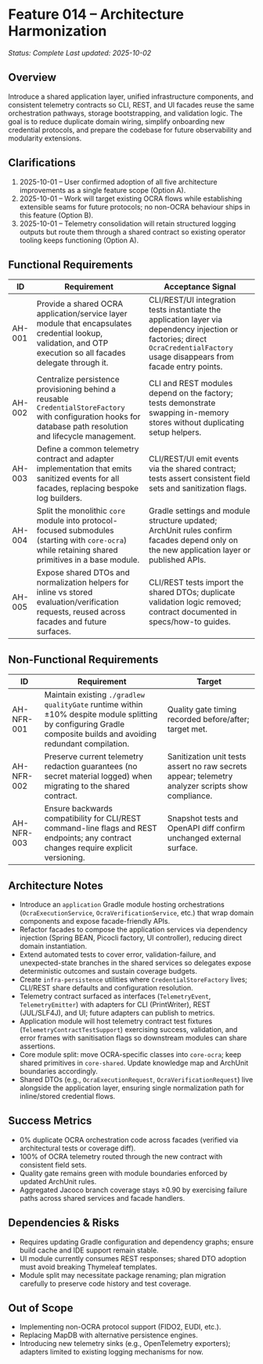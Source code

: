 # Feature 014 – Architecture Harmonization

_Status: Complete_
_Last updated: 2025-10-02_

## Overview
Introduce a shared application layer, unified infrastructure components, and consistent telemetry contracts so CLI, REST, and UI facades reuse the same orchestration pathways, storage bootstrapping, and validation logic. The goal is to reduce duplicate domain wiring, simplify onboarding new credential protocols, and prepare the codebase for future observability and modularity extensions.

## Clarifications
1. 2025-10-01 – User confirmed adoption of all five architecture improvements as a single feature scope (Option A).
2. 2025-10-01 – Work will target existing OCRA flows while establishing extensible seams for future protocols; no non-OCRA behaviour ships in this feature (Option B).
3. 2025-10-01 – Telemetry consolidation will retain structured logging outputs but route them through a shared contract so existing operator tooling keeps functioning (Option A).

## Functional Requirements
| ID | Requirement | Acceptance Signal |
|----|-------------|-------------------|
| AH-001 | Provide a shared OCRA application/service layer module that encapsulates credential lookup, validation, and OTP execution so all facades delegate through it. | CLI/REST/UI integration tests instantiate the application layer via dependency injection or factories; direct `OcraCredentialFactory` usage disappears from facade entry points. |
| AH-002 | Centralize persistence provisioning behind a reusable `CredentialStoreFactory` with configuration hooks for database path resolution and lifecycle management. | CLI and REST modules depend on the factory; tests demonstrate swapping in-memory stores without duplicating setup helpers. |
| AH-003 | Define a common telemetry contract and adapter implementation that emits sanitized events for all facades, replacing bespoke log builders. | CLI/REST/UI emit events via the shared contract; tests assert consistent field sets and sanitization flags. |
| AH-004 | Split the monolithic `core` module into protocol-focused submodules (starting with `core-ocra`) while retaining shared primitives in a base module. | Gradle settings and module structure updated; ArchUnit rules confirm facades depend only on the new application layer or published APIs. |
| AH-005 | Expose shared DTOs and normalization helpers for inline vs stored evaluation/verification requests, reused across facades and future surfaces. | CLI/REST tests import the shared DTOs; duplicate validation logic removed; contract documented in specs/how-to guides. |

## Non-Functional Requirements
| ID | Requirement | Target |
|----|-------------|--------|
| AH-NFR-001 | Maintain existing `./gradlew qualityGate` runtime within ±10% despite module splitting by configuring Gradle composite builds and avoiding redundant compilation. | Quality gate timing recorded before/after; target met. |
| AH-NFR-002 | Preserve current telemetry redaction guarantees (no secret material logged) when migrating to the shared contract. | Sanitization unit tests assert no raw secrets appear; telemetry analyzer scripts show compliance. |
| AH-NFR-003 | Ensure backwards compatibility for CLI/REST command-line flags and REST endpoints; any contract changes require explicit versioning. | Snapshot tests and OpenAPI diff confirm unchanged external surface. |

## Architecture Notes
- Introduce an `application` Gradle module hosting orchestrations (`OcraExecutionService`, `OcraVerificationService`, etc.) that wrap domain components and expose facade-friendly APIs.
- Refactor facades to compose the application services via dependency injection (Spring BEAN, Picocli factory, UI controller), reducing direct domain instantiation.
- Extend automated tests to cover error, validation-failure, and unexpected-state branches in the shared services so delegates expose deterministic outcomes and sustain coverage budgets.
- Create `infra-persistence` utilities where `CredentialStoreFactory` lives; CLI/REST share defaults and configuration resolution.
- Telemetry contract surfaced as interfaces (`TelemetryEvent`, `TelemetryEmitter`) with adapters for CLI (PrintWriter), REST (JUL/SLF4J), and UI; future adapters can publish to metrics.
- Application module will host telemetry contract test fixtures (`TelemetryContractTestSupport`) exercising success, validation, and error frames with sanitisation flags so downstream modules can share assertions.
- Core module split: move OCRA-specific classes into `core-ocra`; keep shared primitives in `core-shared`. Update knowledge map and ArchUnit boundaries accordingly.
- Shared DTOs (e.g., `OcraExecutionRequest`, `OcraVerificationRequest`) live alongside the application layer, ensuring single normalization path for inline/stored credential flows.

## Success Metrics
- 0% duplicate OCRA orchestration code across facades (verified via architectural tests or coverage diff).
- 100% of OCRA telemetry routed through the new contract with consistent field sets.
- Quality gate remains green with module boundaries enforced by updated ArchUnit rules.
- Aggregated Jacoco branch coverage stays ≥0.90 by exercising failure paths across shared services and facade handlers.

## Dependencies & Risks
- Requires updating Gradle configuration and dependency graphs; ensure build cache and IDE support remain stable.
- UI module currently consumes REST responses; shared DTO adoption must avoid breaking Thymeleaf templates.
- Module split may necessitate package renaming; plan migration carefully to preserve code history and test coverage.

## Out of Scope
- Implementing non-OCRA protocol support (FIDO2, EUDI, etc.).
- Replacing MapDB with alternative persistence engines.
- Introducing new telemetry sinks (e.g., OpenTelemetry exporters); adapters limited to existing logging mechanisms for now.
